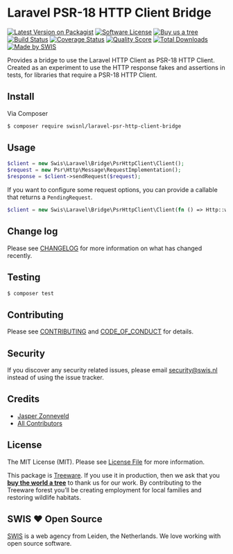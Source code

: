 # Laravel PSR-18 HTTP Client Bridge

[![Latest Version on Packagist][ico-version]][link-packagist]
[![Software License][ico-license]](LICENSE.md)
[![Buy us a tree][ico-treeware]][link-treeware]
[![Build Status][ico-travis]][link-travis]
[![Coverage Status][ico-scrutinizer]][link-scrutinizer]
[![Quality Score][ico-code-quality]][link-code-quality]
[![Total Downloads][ico-downloads]][link-downloads]
[![Made by SWIS][ico-swis]][link-swis]

Provides a bridge to use the Laravel HTTP Client as PSR-18 HTTP Client. Created as an experiment to use the HTTP response fakes and assertions in tests, for libraries that require a PSR-18 HTTP Client.

## Install

Via Composer

``` bash
$ composer require swisnl/laravel-psr-http-client-bridge
```

## Usage

``` php
$client = new Swis\Laravel\Bridge\PsrHttpClient\Client();
$request = new Psr\Http\Message\RequestImplementation();
$response = $client->sendRequest($request);
```

If you want to configure some request options, you can provide a callable that returns a `PendingRequest`.

``` php
$client = new Swis\Laravel\Bridge\PsrHttpClient\Client(fn () => Http::withOptions(['proxy' => 'http://localhost:8125']));
```

## Change log

Please see [CHANGELOG](CHANGELOG.md) for more information on what has changed recently.

## Testing

``` bash
$ composer test
```

## Contributing

Please see [CONTRIBUTING](CONTRIBUTING.md) and [CODE_OF_CONDUCT](CODE_OF_CONDUCT.md) for details.

## Security

If you discover any security related issues, please email security@swis.nl instead of using the issue tracker.

## Credits

- [Jasper Zonneveld][link-author]
- [All Contributors][link-contributors]

## License

The MIT License (MIT). Please see [License File](LICENSE.md) for more information.

This package is [Treeware](https://treeware.earth). If you use it in production, then we ask that you [**buy the world a tree**][link-treeware] to thank us for our work. By contributing to the Treeware forest you’ll be creating employment for local families and restoring wildlife habitats.

## SWIS :heart: Open Source

[SWIS][link-swis] is a web agency from Leiden, the Netherlands. We love working with open source software. 

[ico-version]: https://img.shields.io/packagist/v/swisnl/laravel-psr-http-client-bridge.svg?style=flat-square
[ico-license]: https://img.shields.io/badge/license-MIT-brightgreen.svg?style=flat-square
[ico-treeware]: https://img.shields.io/badge/Treeware-%F0%9F%8C%B3-lightgreen.svg?style=flat-square
[ico-travis]: https://img.shields.io/travis/swisnl/laravel-psr-http-client-bridge/master.svg?style=flat-square
[ico-scrutinizer]: https://img.shields.io/scrutinizer/coverage/g/swisnl/laravel-psr-http-client-bridge.svg?style=flat-square
[ico-code-quality]: https://img.shields.io/scrutinizer/g/swisnl/laravel-psr-http-client-bridge.svg?style=flat-square
[ico-downloads]: https://img.shields.io/packagist/dt/swisnl/laravel-psr-http-client-bridge.svg?style=flat-square
[ico-swis]: https://img.shields.io/badge/%F0%9F%9A%80-made%20by%20SWIS-%230737A9.svg?style=flat-square

[link-packagist]: https://packagist.org/packages/swisnl/laravel-psr-http-client-bridge
[link-travis]: https://travis-ci.com/github/swisnl/laravel-psr-http-client-bridge
[link-scrutinizer]: https://scrutinizer-ci.com/g/swisnl/laravel-psr-http-client-bridge/code-structure
[link-code-quality]: https://scrutinizer-ci.com/g/swisnl/laravel-psr-http-client-bridge
[link-downloads]: https://packagist.org/packages/swisnl/laravel-psr-http-client-bridge
[link-treeware]: https://plant.treeware.earth/swisnl/laravel-psr-http-client-bridge
[link-author]: https://github.com/swisnl
[link-contributors]: ../../contributors
[link-swis]: https://www.swis.nl
